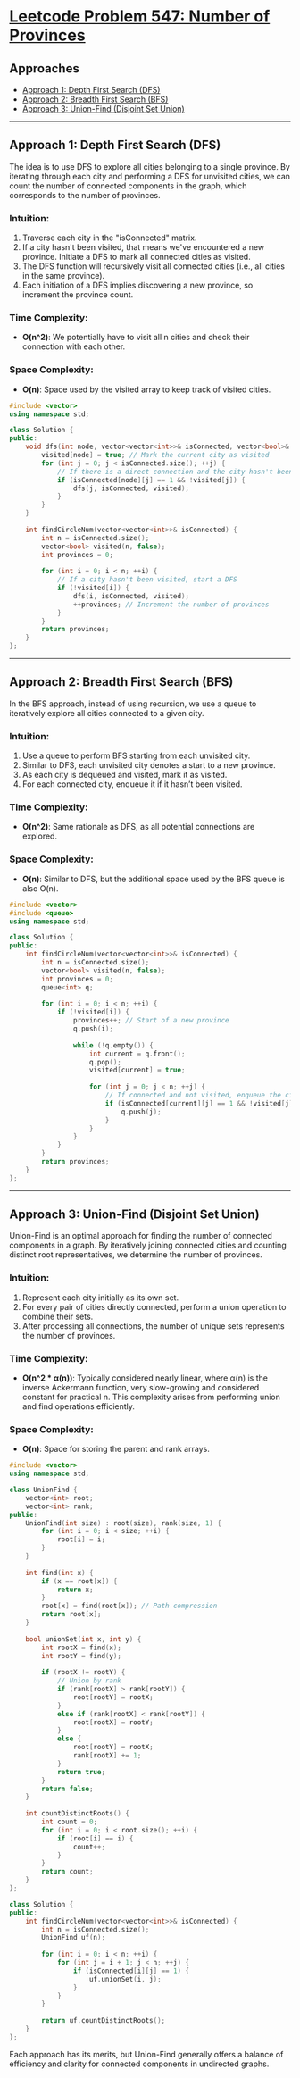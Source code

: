 # [Leetcode Problem 547: Number of Provinces](https://leetcode.com/problems/number-of-provinces/)

## Approaches

- [Approach 1: Depth First Search (DFS)](#approach-1-depth-first-search-dfs)
- [Approach 2: Breadth First Search (BFS)](#approach-2-breadth-first-search-bfs)
- [Approach 3: Union-Find (Disjoint Set Union)](#approach-3-union-find-disjoint-set-union)

---

## Approach 1: Depth First Search (DFS)

The idea is to use DFS to explore all cities belonging to a single province. By iterating through each city and performing a DFS for unvisited cities, we can count the number of connected components in the graph, which corresponds to the number of provinces.

### Intuition:

1. Traverse each city in the "isConnected" matrix.
2. If a city hasn't been visited, that means we've encountered a new province. Initiate a DFS to mark all connected cities as visited.
3. The DFS function will recursively visit all connected cities (i.e., all cities in the same province).
4. Each initiation of a DFS implies discovering a new province, so increment the province count.

### Time Complexity:
- **O(n^2)**: We potentially have to visit all n cities and check their connection with each other.

### Space Complexity:
- **O(n)**: Space used by the visited array to keep track of visited cities.

```cpp
#include <vector>
using namespace std;

class Solution {
public:
    void dfs(int node, vector<vector<int>>& isConnected, vector<bool>& visited) {
        visited[node] = true; // Mark the current city as visited
        for (int j = 0; j < isConnected.size(); ++j) {
            // If there is a direct connection and the city hasn't been visited, DFS the city
            if (isConnected[node][j] == 1 && !visited[j]) {
                dfs(j, isConnected, visited);
            }
        }
    }
    
    int findCircleNum(vector<vector<int>>& isConnected) {
        int n = isConnected.size();
        vector<bool> visited(n, false);
        int provinces = 0;
        
        for (int i = 0; i < n; ++i) {
            // If a city hasn't been visited, start a DFS
            if (!visited[i]) {
                dfs(i, isConnected, visited);
                ++provinces; // Increment the number of provinces
            }
        }
        return provinces;
    }
};
```

---

## Approach 2: Breadth First Search (BFS)

In the BFS approach, instead of using recursion, we use a queue to iteratively explore all cities connected to a given city.

### Intuition:

1. Use a queue to perform BFS starting from each unvisited city.
2. Similar to DFS, each unvisited city denotes a start to a new province.
3. As each city is dequeued and visited, mark it as visited.
4. For each connected city, enqueue it if it hasn’t been visited.

### Time Complexity:
- **O(n^2)**: Same rationale as DFS, as all potential connections are explored.

### Space Complexity:
- **O(n)**: Similar to DFS, but the additional space used by the BFS queue is also O(n).

```cpp
#include <vector>
#include <queue>
using namespace std;

class Solution {
public:
    int findCircleNum(vector<vector<int>>& isConnected) {
        int n = isConnected.size();
        vector<bool> visited(n, false);
        int provinces = 0;
        queue<int> q;
        
        for (int i = 0; i < n; ++i) {
            if (!visited[i]) {
                provinces++; // Start of a new province
                q.push(i);
                
                while (!q.empty()) {
                    int current = q.front();
                    q.pop();
                    visited[current] = true;
                    
                    for (int j = 0; j < n; ++j) {
                        // If connected and not visited, enqueue the city
                        if (isConnected[current][j] == 1 && !visited[j]) {
                            q.push(j);
                        }
                    }
                }
            }
        }
        return provinces;
    }
};
```

---

## Approach 3: Union-Find (Disjoint Set Union)

Union-Find is an optimal approach for finding the number of connected components in a graph. By iteratively joining connected cities and counting distinct root representatives, we determine the number of provinces.

### Intuition:

1. Represent each city initially as its own set.
2. For every pair of cities directly connected, perform a union operation to combine their sets.
3. After processing all connections, the number of unique sets represents the number of provinces.

### Time Complexity:
- **O(n^2 * α(n))**: Typically considered nearly linear, where α(n) is the inverse Ackermann function, very slow-growing and considered constant for practical n. This complexity arises from performing union and find operations efficiently.

### Space Complexity:
- **O(n)**: Space for storing the parent and rank arrays.

```cpp
#include <vector>
using namespace std;

class UnionFind {
    vector<int> root;
    vector<int> rank;
public:
    UnionFind(int size) : root(size), rank(size, 1) {
        for (int i = 0; i < size; ++i) {
            root[i] = i;
        }
    }
    
    int find(int x) {
        if (x == root[x]) {
            return x;
        }
        root[x] = find(root[x]); // Path compression
        return root[x];
    }
    
    bool unionSet(int x, int y) {
        int rootX = find(x);
        int rootY = find(y);
        
        if (rootX != rootY) {
            // Union by rank
            if (rank[rootX] > rank[rootY]) {
                root[rootY] = rootX;
            }
            else if (rank[rootX] < rank[rootY]) {
                root[rootX] = rootY;
            }
            else {
                root[rootY] = rootX;
                rank[rootX] += 1;
            }
            return true;
        }
        return false;
    }
    
    int countDistinctRoots() {
        int count = 0;
        for (int i = 0; i < root.size(); ++i) {
            if (root[i] == i) {
                count++;
            }
        }
        return count;
    }
};

class Solution {
public:
    int findCircleNum(vector<vector<int>>& isConnected) {
        int n = isConnected.size();
        UnionFind uf(n);
        
        for (int i = 0; i < n; ++i) {
            for (int j = i + 1; j < n; ++j) {
                if (isConnected[i][j] == 1) {
                    uf.unionSet(i, j);
                }
            }
        }
        
        return uf.countDistinctRoots();
    }
};
```

Each approach has its merits, but Union-Find generally offers a balance of efficiency and clarity for connected components in undirected graphs.

